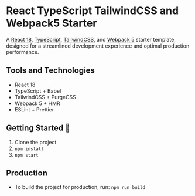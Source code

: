 # React TypeScript TailwindCSS and Webpack5 Starter

A [React 18](https://reactjs.org/), [TypeScript](https://www.typescriptlang.org/), [TailwindCSS](https://tailwindcss.com/), and [Webpack 5](https://webpack.js.org/) starter template, designed for a streamlined development experience and optimal production performance.

## Tools and Technologies

- React 18
- TypeScript + Babel
- TailwindCSS + PurgeCSS
- Webpack 5 + HMR
- ESLint + Prettier

## Getting Started 🚀

1. Clone the project
2. `npm install`
3. `npm start`

## Production

- To build the project for production, run: `npm run build`

